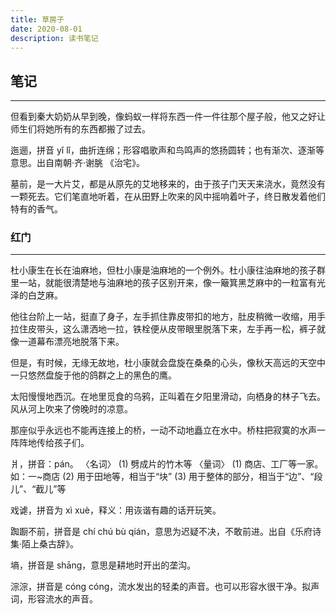 ```yaml
---
title: 草房子
date: 2020-08-01
description: 读书笔记
---
```

## 笔记

---

但看到秦大奶奶从早到晚，像蚂蚁一样将东西一件一件往那个屋子般，他又之好让师生们将她所有的东西都搬了过去。

迤逦，拼音 yǐ lǐ，曲折连绵；形容唱歌声和鸟鸣声的悠扬圆转；也有渐次、逐渐等意思。出自南朝·齐·谢朓 《治宅》。

墓前，是一大片艾，都是从原先的艾地移来的，由于孩子门天天来浇水，竟然没有一颗死去。它们笔直地听着，在从田野上吹来的风中摇响着叶子，终日散发着他们特有的香气。

### 红门

---

杜小康生在长在油麻地，但杜小康是油麻地的一个例外。杜小康往油麻地的孩子群里一站，就能很清楚地与油麻地的孩子区别开来，像一簸箕黑芝麻中的一粒富有光泽的白芝麻。

他往台阶上一站，挺直了身子，左手抓住靠皮带扣的地方，肚皮稍微一收缩，用手拉住皮带头，这么潇洒地一拉，铁栓便从皮带眼里脱落下来，左手再一松，裤子就像一道幕布漂亮地脱落下来。

但是，有时候，无缘无故地，杜小康就会盘旋在桑桑的心头，像秋天高远的天空中一只悠然盘旋于他的鸽群之上的黑色的鹰。

太阳慢慢地西沉。在地里觅食的乌鸦，正叫着在夕阳里滑动，向栖身的林子飞去。风从河上吹来了傍晚时的凉意。

那座似乎永远也不能再连接上的桥，一动不动地矗立在水中。桥柱把寂寞的水声一阵阵地传给孩子们。

爿，拼音：pán。
〈名词〉
(1) 劈成片的竹木等
〈量词〉
(1) 商店、工厂等一家。如：一~商店
(2) 用于田地等，相当于“块”
(3) 用于整体的部分，相当于“边”、“段儿”、“截儿”等

戏谑，拼音为 xì xuè，释义：用诙谐有趣的话开玩笑。

踟蹰不前，拼音是 chí chú bù qián，意思为迟疑不决，不敢前进。出自《乐府诗集·陌上桑古辞》。

墒，拼音是 shāng，意思是耕地时开出的垄沟。

淙淙，拼音是 cóng cóng，流水发出的轻柔的声音。也可以形容水很干净。拟声词，形容流水的声音。
